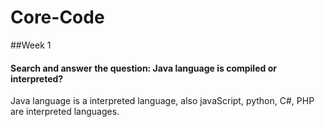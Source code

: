 # Core-Code
##Week 1
#### Search and answer the question: Java language is compiled or interpreted?
Java language is a interpreted language, also javaScript, python, C#, PHP are interpreted languages. 
